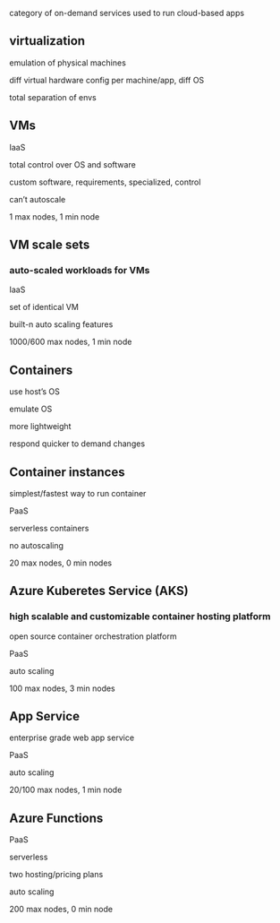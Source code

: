 category of on-demand services used to run cloud-based apps

## virtualization

emulation of physical machines

diff virtual hardware config per machine/app, diff OS

total separation of envs

## VMs

IaaS

total control over OS and software

custom software, requirements, specialized, control

can’t autoscale

1 max nodes, 1 min node

## VM scale sets

### auto-scaled workloads for VMs

IaaS

set of identical VM

built-n auto scaling features

1000/600 max nodes, 1 min node

## Containers

use host’s OS

emulate OS

more lightweight

respond quicker to demand changes

## Container instances

simplest/fastest way to run container

PaaS

serverless containers

no autoscaling

20 max nodes, 0 min nodes

## Azure Kuberetes Service (AKS)

### high scalable and customizable container hosting platform

open source container orchestration platform

PaaS

auto scaling

100 max nodes, 3 min nodes

## App Service

enterprise grade web app service

PaaS

auto scaling

20/100 max nodes, 1 min node

## Azure Functions

PaaS

serverless

two hosting/pricing plans

auto scaling

200 max nodes, 0 min node